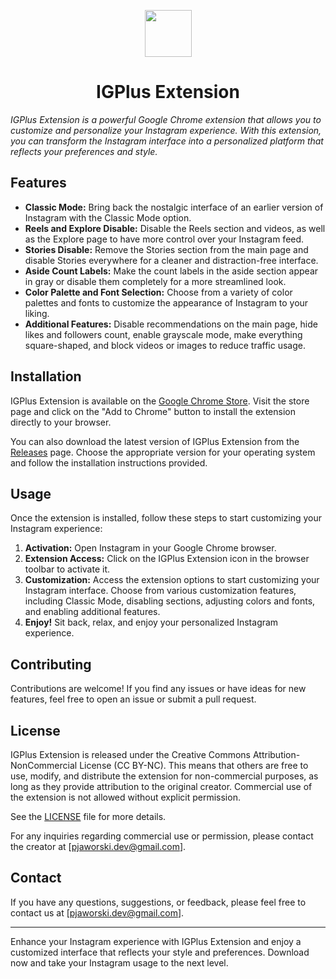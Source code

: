 <p align="center">
  <img src="https://raw.githubusercontent.com/gerwld/IGPlus-extension/5b06f6acc168478bfbef6675adbb770fe8bc0fb1/assets/img/logo.svg" width="75" height="75"/>
</p>

<h1 align="center">IGPlus Extension</h1>

_IGPlus Extension is a powerful Google Chrome extension that allows you to customize and personalize your Instagram experience. With this extension, you can transform the Instagram interface into a personalized platform that reflects your preferences and style._

## Features

- **Classic Mode:** Bring back the nostalgic interface of an earlier version of Instagram with the Classic Mode option.
- **Reels and Explore Disable:** Disable the Reels section and videos, as well as the Explore page to have more control over your Instagram feed.
- **Stories Disable:** Remove the Stories section from the main page and disable Stories everywhere for a cleaner and distraction-free interface.
- **Aside Count Labels:** Make the count labels in the aside section appear in gray or disable them completely for a more streamlined look.
- **Color Palette and Font Selection:** Choose from a variety of color palettes and fonts to customize the appearance of Instagram to your liking.
- **Additional Features:** Disable recommendations on the main page, hide likes and followers count, enable grayscale mode, make everything square-shaped, and block videos or images to reduce traffic usage.

## Installation

IGPlus Extension is available on the [Google Chrome Store](https://chrome.google.com/webstore/detail/IGPlus-extension/example-link). Visit the store page and click on the "Add to Chrome" button to install the extension directly to your browser.

You can also download the latest version of IGPlus Extension from the [Releases](https://github.com/username/repo/releases) page. Choose the appropriate version for your operating system and follow the installation instructions provided.

## Usage

Once the extension is installed, follow these steps to start customizing your Instagram experience:

1. **Activation:** Open Instagram in your Google Chrome browser.
2. **Extension Access:** Click on the IGPlus Extension icon in the browser toolbar to activate it.
3. **Customization:** Access the extension options to start customizing your Instagram interface. Choose from various customization features, including Classic Mode, disabling sections, adjusting colors and fonts, and enabling additional features.
4. **Enjoy!** Sit back, relax, and enjoy your personalized Instagram experience.

## Contributing

Contributions are welcome! If you find any issues or have ideas for new features, feel free to open an issue or submit a pull request.

## License

IGPlus Extension is released under the Creative Commons Attribution-NonCommercial License (CC BY-NC). This means that others are free to use, modify, and distribute the extension for non-commercial purposes, as long as they provide attribution to the original creator. Commercial use of the extension is not allowed without explicit permission.

See the [LICENSE](LICENSE) file for more details.

For any inquiries regarding commercial use or permission, please contact the creator at [pjaworski.dev@gmail.com].

## Contact

If you have any questions, suggestions, or feedback, please feel free to contact us at [pjaworski.dev@gmail.com].

---

Enhance your Instagram experience with IGPlus Extension and enjoy a customized interface that reflects your style and preferences. Download now and take your Instagram usage to the next level.
